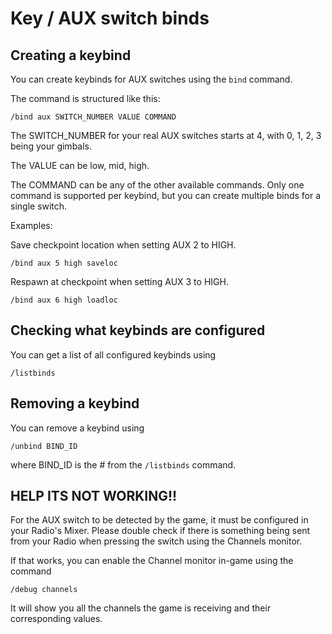 # Key / AUX switch binds

## Creating a keybind

You can create keybinds for AUX switches using the `bind` command.

The command is structured like this:

`/bind aux SWITCH_NUMBER VALUE COMMAND`

The SWITCH_NUMBER for your real AUX switches starts at 4, with 0, 1, 2, 3 being your gimbals.

The VALUE can be low, mid, high.

The COMMAND can be any of the other available commands.
Only one command is supported per keybind, but you can create multiple binds for a single switch.

Examples:

Save checkpoint location when setting AUX 2 to HIGH.

`/bind aux 5 high saveloc`

Respawn at checkpoint when setting AUX 3 to HIGH.

`/bind aux 6 high loadloc`

## Checking what keybinds are configured

You can get a list of all configured keybinds using

`/listbinds`

## Removing a keybind

You can remove a keybind using

`/unbind BIND_ID`

where BIND_ID is the # from the `/listbinds` command.

## HELP ITS NOT WORKING!!

For the AUX switch to be detected by the game, it must be configured in your Radio's Mixer.
Please double check if there is something being sent from your Radio when pressing the switch using the Channels monitor.

If that works, you can enable the Channel monitor in-game using the command

`/debug channels`

It will show you all the channels the game is receiving and their corresponding values.
